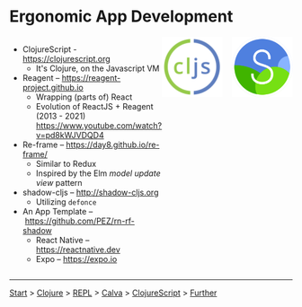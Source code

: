# Ergonomic App Development
 
<div style="display: flex; flex-direction: row; justify-content: space-between;">

<div>

* ClojureScript - https://clojurescript.org
    * It's Clojure, on the Javascript VM
* Reagent – https://reagent-project.github.io
    * Wrapping (parts of) React
    * Evolution of ReactJS + Reagent (2013 - 2021) <br>https://www.youtube.com/watch?v=pd8kWJVDQD4
* Re-frame – https://day8.github.io/re-frame/
    * Similar to Redux
    * Inspired by the Elm _model update view_ pattern
* shadow-cljs – http://shadow-cljs.org
    * Utilizing `defonce`
* An App Template – https://github.com/PEZ/rn-rf-shadow
    * React Native – https://reactnative.dev
    * Expo – https://expo.io

</div>

<div style="display: flex; align-items: flex-start;">
    <div style="display: flex; align-items: center;">
        <div><img src="cljs.png" style="width: 320px;" /></div>
        <div style="width: 50px;">&nbsp;</div>
        <div><img src="shadow-cljs.png" style="width: 320px;"  /></div>
    </div>
</div>

</div>

---

[Start](hello.md) > [Clojure](clojure.md) > [REPL](repl.md) > [Calva](calva.md) > [ClojureScript](cljsrn.md) > [Further](moar.md)